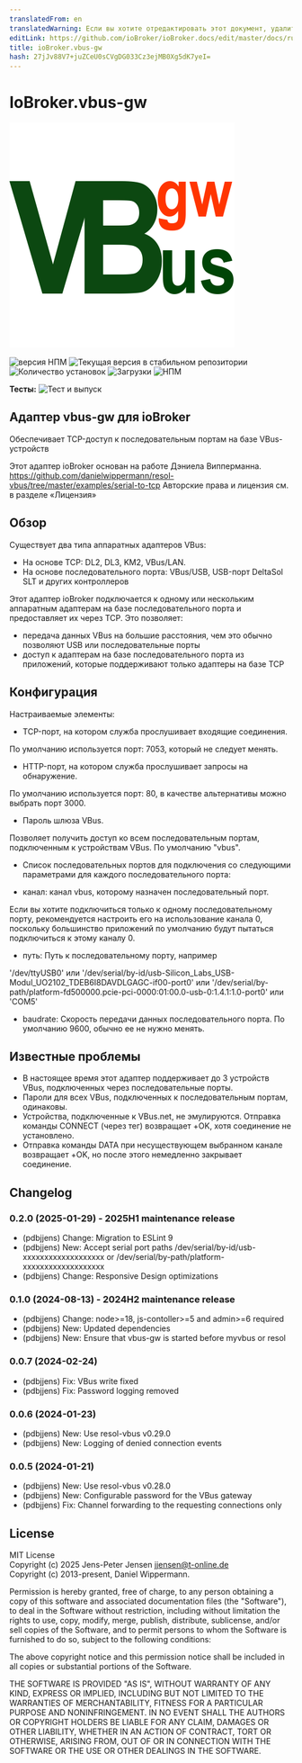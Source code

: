 ```yaml
---
translatedFrom: en
translatedWarning: Если вы хотите отредактировать этот документ, удалите поле «translationFrom», в противном случае этот документ будет снова автоматически переведен
editLink: https://github.com/ioBroker/ioBroker.docs/edit/master/docs/ru/adapterref/iobroker.vbus-gw/README.md
title: ioBroker.vbus-gw
hash: 27jJv88V7+juZCeU0sCVgDG033Cz3ejMB0Xg5dK7yeI=
---
```

# IoBroker.vbus-gw
![Логотип](../../../en/adapterref/iobroker.vbus-gw/admin/vbus-gw.png)

![версия НПМ](https://img.shields.io/npm/v/iobroker.vbus-gw.svg)
![Текущая версия в стабильном репозитории](https://iobroker.live/badges/vbus-gw-stable.svg)
![Количество установок](https://iobroker.live/badges/vbus-gw-installed.svg)
![Загрузки](https://img.shields.io/npm/dm/iobroker.vbus-gw.svg)
![НПМ](https://nodei.co/npm/iobroker.vbus-gw.png?downloads=true)

**Тесты:** ![Тест и выпуск](https://github.com/pdbjjens/ioBroker.vbus-gw/workflows/Test%20and%20Release/badge.svg)

## Адаптер vbus-gw для ioBroker
Обеспечивает TCP-доступ к последовательным портам на базе VBus-устройств

Этот адаптер ioBroker основан на работе Дэниела Випперманна.
<https://github.com/danielwippermann/resol-vbus/tree/master/examples/serial-to-tcp> Авторские права и лицензия см. в разделе «Лицензия»

## Обзор
Существует два типа аппаратных адаптеров VBus:

- На основе TCP: DL2, DL3, KM2, VBus/LAN.
- На основе последовательного порта: VBus/USB, USB-порт DeltaSol SLT и других контроллеров

Этот адаптер ioBroker подключается к одному или нескольким аппаратным адаптерам на базе последовательного порта и предоставляет их через TCP. Это позволяет:

- передача данных VBus на большие расстояния, чем это обычно позволяют USB или последовательные порты
- доступ к адаптерам на базе последовательного порта из приложений, которые поддерживают только адаптеры на базе TCP

## Конфигурация
Настраиваемые элементы:

- TCP-порт, на котором служба прослушивает входящие соединения.

По умолчанию используется порт: 7053, который не следует менять.

- HTTP-порт, на котором служба прослушивает запросы на обнаружение.

По умолчанию используется порт: 80, в качестве альтернативы можно выбрать порт 3000.

- Пароль шлюза VBus.

Позволяет получить доступ ко всем последовательным портам, подключенным к устройствам VBus. По умолчанию "vbus".

- Список последовательных портов для подключения со следующими параметрами для каждого последовательного порта:

- канал: канал vbus, которому назначен последовательный порт.

Если вы хотите подключиться только к одному последовательному порту, рекомендуется настроить его на использование канала 0, поскольку большинство приложений по умолчанию будут пытаться подключиться к этому каналу 0.

- путь: Путь к последовательному порту, например

'/dev/ttyUSB0' или '/dev/serial/by-id/usb-Silicon_Labs_USB-Modul_UO2102_TDEB6I8DAVDLGAGC-if00-port0' или '/dev/serial/by-path/platform-fd500000.pcie-pci-0000:01:00.0-usb-0:1.4.1:1.0-port0' или 'COM5'

- baudrate: Скорость передачи данных последовательного порта. По умолчанию 9600, обычно ее не нужно менять.

## Известные проблемы
- В настоящее время этот адаптер поддерживает до 3 устройств VBus, подключенных через последовательные порты.
- Пароли для всех VBus, подключенных к последовательным портам, одинаковы.
- Устройства, подключенные к VBus.net, не эмулируются. Отправка команды CONNECT (через тег) возвращает +OK, хотя соединение не установлено.
- Отправка команды DATA при несуществующем выбранном канале возвращает +OK, но после этого немедленно закрывает соединение.

## Changelog
<!--
	Placeholder for the next version (at the beginning of the line):
	### **WORK IN PROGRESS**
-->
### 0.2.0 (2025-01-29) - 2025H1 maintenance release

- (pdbjjens) Change: Migration to ESLint 9
- (pdbjjens) New: Accept serial port paths /dev/serial/by-id/usb-xxxxxxxxxxxxxxxxxxx or /dev/serial/by-path/platform-xxxxxxxxxxxxxxxxxxx
- (pdbjjens) Change: Responsive Design optimizations

### 0.1.0 (2024-08-13) - 2024H2 maintenance release

- (pdbjjens) Change: node>=18, js-contoller>=5 and admin>=6 required
- (pdbjjens) New: Updated dependencies
- (pdbjjens) New: Ensure that vbus-gw is started before myvbus or resol

### 0.0.7 (2024-02-24)

- (pdbjjens) Fix: VBus write fixed
- (pdbjjens) Fix: Password logging removed

### 0.0.6 (2024-01-23)

- (pdbjjens) New: Use resol-vbus v0.29.0
- (pdbjjens) New: Logging of denied connection events

### 0.0.5 (2024-01-21)

- (pdbjjens) New: Use resol-vbus v0.28.0
- (pdbjjens) New: Configurable password for the VBus gateway
- (pdbjjens) Fix: Channel forwarding to the requesting connections only

## License

MIT License  
Copyright (c) 2025 Jens-Peter Jensen <jjensen@t-online.de>  
Copyright (c) 2013-present, Daniel Wippermann.

Permission is hereby granted, free of charge, to any person obtaining a copy
of this software and associated documentation files (the "Software"), to deal
in the Software without restriction, including without limitation the rights
to use, copy, modify, merge, publish, distribute, sublicense, and/or sell
copies of the Software, and to permit persons to whom the Software is
furnished to do so, subject to the following conditions:

The above copyright notice and this permission notice shall be included in all
copies or substantial portions of the Software.

THE SOFTWARE IS PROVIDED "AS IS", WITHOUT WARRANTY OF ANY KIND, EXPRESS OR
IMPLIED, INCLUDING BUT NOT LIMITED TO THE WARRANTIES OF MERCHANTABILITY,
FITNESS FOR A PARTICULAR PURPOSE AND NONINFRINGEMENT. IN NO EVENT SHALL THE
AUTHORS OR COPYRIGHT HOLDERS BE LIABLE FOR ANY CLAIM, DAMAGES OR OTHER
LIABILITY, WHETHER IN AN ACTION OF CONTRACT, TORT OR OTHERWISE, ARISING FROM,
OUT OF OR IN CONNECTION WITH THE SOFTWARE OR THE USE OR OTHER DEALINGS IN THE
SOFTWARE.